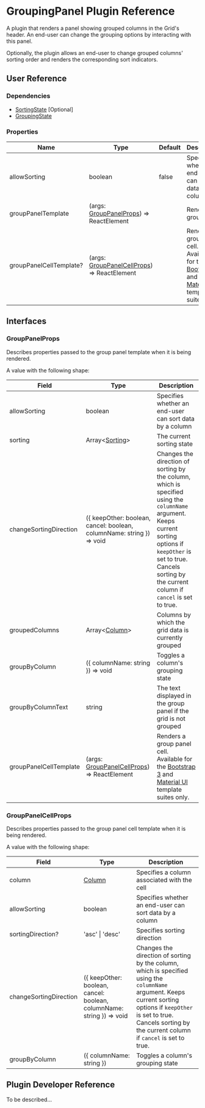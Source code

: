 # GroupingPanel Plugin Reference

A plugin that renders a panel showing grouped columns in the Grid's header. An end-user can change the grouping options by interacting with this panel.

Optionally, the plugin allows an end-user to change grouped columns' sorting order and renders the corresponding sort indicators.

## User Reference

### Dependencies

- [SortingState](sorting-state.md) [Optional]
- [GroupingState](grouping-state.md)

### Properties

Name | Type | Default | Description
-----|------|---------|------------
allowSorting | boolean | false | Specifies whether an end-user can sort data by a column
groupPanelTemplate | (args: [GroupPanelProps](#group-panel-props)) => ReactElement | | Renders a group panel
groupPanelCellTemplate? | (args: [GroupPanelCellProps](#group-panel-cell-props)) => ReactElement | | Renders a group panel cell. Available for the [Bootstrap 3](https://www.npmjs.com/package/@devexpress/dx-react-grid-bootstrap3) and [Material UI](https://www.npmjs.com/package/@devexpress/dx-react-grid-material-ui) template suites only.

## Interfaces

### <a name="group-panel-props"></a>GroupPanelProps

Describes properties passed to the group panel template when it is being rendered.

A value with the following shape:

Field | Type | Description
------|------|------------
allowSorting | boolean | Specifies whether an end-user can sort data by a column
sorting | Array&lt;[Sorting](sorting-state.md#sorting)&gt; | The current sorting state
changeSortingDirection | ({ keepOther: boolean, cancel: boolean, columnName: string }) => void | Changes the direction of sorting by the column, which is specified using the `columnName` argument. Keeps current sorting options if `keepOther` is set to true. Cancels sorting by the current column if `cancel` is set to true.
groupedColumns | Array&lt;[Column](grid.md#column)&gt; | Columns by which the grid data is currently grouped
groupByColumn | ({ columnName: string }) => void | Toggles a column's grouping state
groupByColumnText | string | The text displayed in the group panel if the grid is not grouped
groupPanelCellTemplate | (args: [GroupPanelCellProps](#group-panel-cell-props)) => ReactElement | Renders a group panel cell. Available for the [Bootstrap 3](https://www.npmjs.com/package/@devexpress/dx-react-grid-bootstrap3) and [Material UI](https://www.npmjs.com/package/@devexpress/dx-react-grid-material-ui) template suites only.

### <a name="group-panel-cell-props"></a>GroupPanelCellProps

Describes properties passed to the group panel cell template when it is being rendered.

A value with the following shape:

Field | Type | Description
------|------|------------
column | [Column](grid.md#column) | Specifies a column associated with the cell
allowSorting | boolean | Specifies whether an end-user can sort data by a column
sortingDirection? | 'asc' &#124; 'desc' | Specifies sorting direction
changeSortingDirection | ({ keepOther: boolean, cancel: boolean, columnName: string }) => void | Changes the direction of sorting by the column, which is specified using the `columnName` argument. Keeps current sorting options if `keepOther` is set to true. Cancels sorting by the current column if `cancel` is set to true.
groupByColumn | ({ columnName: string }) | Toggles a column's grouping state

## Plugin Developer Reference

To be described...
